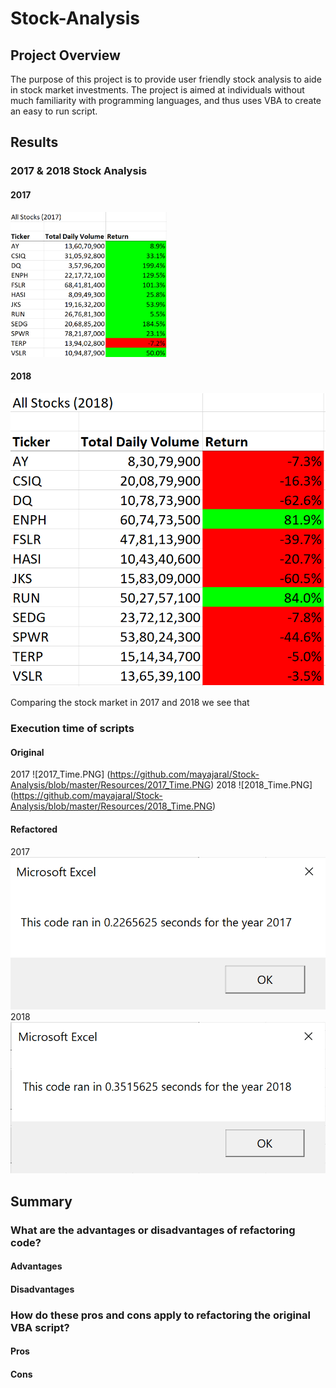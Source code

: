 # Stock-Analysis
## Project Overview
The purpose of this project is to provide user friendly stock analysis to aide in stock market investments. The project is aimed at individuals without much familiarity with programming languages, and thus uses VBA to create an easy to run script.
## Results
### 2017 & 2018 Stock Analysis
#### 2017

<img src="https://github.com/mayajaral/Stock-Analysis/blob/master/Resources/All_Stocks_2017.PNG" width="250">

#### 2018

![All_Stocks_2018.PNG](https://github.com/mayajaral/Stock-Analysis/blob/master/Resources/All_Stocks_2018.PNG)

Comparing the stock market in 2017 and 2018 we see that 
### Execution time of scripts
#### Original
2017
![2017_Time.PNG] (https://github.com/mayajaral/Stock-Analysis/blob/master/Resources/2017_Time.PNG)
2018
![2018_Time.PNG] (https://github.com/mayajaral/Stock-Analysis/blob/master/Resources/2018_Time.PNG)
#### Refactored
2017
![VBA_Challenge_2017.PNG](https://github.com/mayajaral/Stock-Analysis/blob/master/Resources/VBA_Challenge_2017.PNG)
2018
![VBA_Challenge_2018.PNG](https://github.com/mayajaral/Stock-Analysis/blob/master/Resources/VBA_Challenge_2018.PNG)

## Summary
### What are the advantages or disadvantages of refactoring code?
#### Advantages

#### Disadvantages
### How do these pros and cons apply to refactoring the original VBA script?
#### Pros
#### Cons
